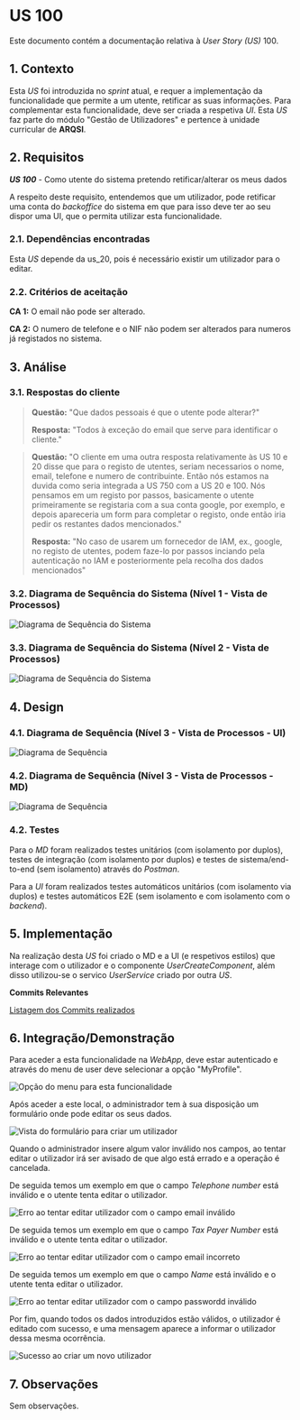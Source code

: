 # US 100

Este documento contém a documentação relativa à *User Story (US)* 100.

## 1. Contexto

Esta *US* foi introduzida no *sprint* atual, e requer a implementação da funcionalidade que permite a um utente, retificar as suas informações.
Para complementar esta funcionalidade, deve ser criada a respetiva *UI*.
Esta *US* faz parte do módulo "Gestão de Utilizadores" e pertence à unidade curricular de **ARQSI**.

## 2. Requisitos

***US 100*** - Como utente do sistema pretendo retificar/alterar os meus dados

A respeito deste requisito, entendemos que um utilizador, pode retificar uma conta do *backoffice* do sistema em que para isso deve ter ao seu dispor uma UI,
que o permita utilizar esta funcionalidade.

### 2.1. Dependências encontradas

Esta *US* depende da us_20, pois é necessário existir um utilizador para o editar.

### 2.2. Critérios de aceitação

**CA 1:** O email não pode ser alterado.

**CA 2:** O numero de telefone e o NIF não podem ser alterados para numeros já registados no sistema.

## 3. Análise

### 3.1. Respostas do cliente

>**Questão:** "Que dados pessoais é que o utente pode alterar?"
>
>**Resposta:** "Todos à exceção do email que serve para identificar o cliente."
 
>**Questão:** "O cliente em uma outra resposta relativamente às US 10 e 20 disse que para o registo de utentes, seriam necessarios o nome, email, telefone e numero de contribuinte. Então nós estamos na duvida como 
> seria integrada a US 750 com a US 20 e 100. Nós pensamos em um registo por passos, basicamente o utente primeiramente se registaria com a sua conta google, por exemplo, e depois apareceria um form para completar o 
> registo, onde então iria pedir os restantes dados mencionados."
>
>**Resposta:** "No caso de usarem um fornecedor de IAM, ex., google, no registo de utentes, podem faze-lo por passos inciando pela autenticação no IAM e posteriormente pela recolha dos dados mencionados"

### 3.2. Diagrama de Sequência do Sistema (Nível 1 - Vista de Processos)

![Diagrama de Sequência do Sistema](IMG/system-sequence-diagram-level-1.svg)

### 3.3. Diagrama de Sequência do Sistema (Nível 2 - Vista de Processos)

![Diagrama de Sequência do Sistema](IMG/system-sequence-diagram-level-2.svg)

## 4. Design

### 4.1. Diagrama de Sequência (Nível 3 - Vista de Processos - UI)

![Diagrama de Sequência](IMG/sequence-diagram-UI-level-3.svg)

### 4.2. Diagrama de Sequência (Nível 3 - Vista de Processos - MD)

![Diagrama de Sequência](IMG/sequence-diagram-MD-level-3.svg)

### 4.2. Testes

Para o *MD* foram realizados testes unitários (com isolamento por duplos), testes de integração (com isolamento por duplos) e testes de sistema/end-to-end (sem isolamento) através do *Postman*.

Para a *UI* foram realizados testes automáticos unitários (com isolamento via duplos) e testes automáticos E2E (sem isolamento e com isolamento com o *backend*).

## 5. Implementação

Na realização desta *US* foi criado o MD e a UI (e respetivos estilos) que interage com o utilizador e o componente *UserCreateComponent*, além disso utilizou-se o servico *UserService* criado por outra *US*.

**Commits Relevantes**

[Listagem dos Commits realizados](https://1191296gg.atlassian.net/browse/S50-83)

## 6. Integração/Demonstração

Para aceder a esta funcionalidade na *WebApp*, deve estar autenticado e através do menu de user deve selecionar a opção "MyProfile".

![Opção do menu para esta funcionalidade](IMG/menu_option.png)

Após aceder a este local, o administrador tem à sua disposição um formulário onde pode editar os seus dados.

![Vista do formulário para criar um utilizador](IMG/initial_view.png)

Quando o administrador insere algum valor inválido nos campos, ao tentar editar o utilizador irá ser avisado de que algo está errado e a operação é cancelada.

De seguida temos um exemplo em que o campo *Telephone number* está inválido e o utente tenta editar o utilizador.

![Erro ao tentar editar utilizador com o campo email inválido](IMG/telephone_is_not_valid.png)

De seguida temos um exemplo em que o campo *Tax Payer Number* está inválido e o utente tenta editar o utilizador.

![Erro ao tentar editar utilizador com o campo email incorreto](IMG/tax_payer_number_is_not_valid.png)

De seguida temos um exemplo em que o campo *Name* está inválido e o utente tenta editar o utilizador.

![Erro ao tentar editar utilizador com o campo passwordd inválido](IMG/name_is_required.png)

Por fim, quando todos os dados introduzidos estão válidos, o utilizador é editado com sucesso,
e uma mensagem aparece a informar o utilizador dessa mesma ocorrência.

![Sucesso ao criar um novo utilizador](IMG/successefull_editing.png)

## 7. Observações

Sem observações.